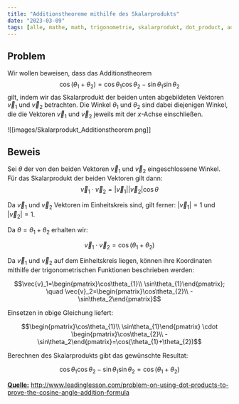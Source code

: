 ```yaml
---
title: "Additionstheoreme mithilfe des Skalarprodukts"
date: "2023-03-09"
tags: [alle, mathe, math, trigonometrie, skalarprodukt, dot_product, additionstheorem, sinus, cosinus, winkel]
---
```



## Problem

Wir wollen beweisen, dass das Additionstheorem $$\cos(\theta_{1}+\theta_{2})=\cos\theta_{1}\cos\theta_{2}-\sin\theta_{1}\sin\theta_{2}$$ gilt, indem wir  das Skalarprodukt der beiden unten abgebildeten Vektoren $\vec{v}_1$ und $\vec{v}_2$ betrachten.
Die Winkel $\theta_{1}$ und $\theta_{2}$ sind dabei diejenigen Winkel, die die Vektoren $\vec{v}_1$ und $\vec{v}_2$ jeweils mit der $x$-Achse einschließen.

![[images/Skalarprodukt_Additionstheorem.png]]

## Beweis

Sei $\theta$ der von den beiden Vektoren $\vec{v}_1$ und $\vec{v}_2$ eingeschlossene Winkel.
Für das Skalarprodukt der beiden Vektoren gilt dann: 
$$\vec{v}_1 \cdot \vec{v}_2=|\vec{v}_1||\vec{v}_2|\cos\theta$$

Da $\vec{v}_1$ und $\vec{v}_2$ Vektoren im Einheitskreis sind, gilt ferner: $|\vec{v}_1|=1$ und $|\vec{v}_2|=1$.

Da $\theta=\theta_{1}+\theta_{2}$ erhalten wir:

$$\vec{v}_1 \cdot \vec{v}_2=\cos(\theta_{1}+\theta_{2}) $$

Da $\vec{v}_1$ und $\vec{v}_2$ auf dem Einheitskreis liegen, können ihre Koordinaten mithilfe der trigonometrischen Funktionen beschrieben werden:

$$\vec{v}_1=\begin{pmatrix}\cos\theta_{1}\\ \sin\theta_{1}\end{pmatrix}; \quad \vec{v}_2=\begin{pmatrix}\cos\theta_{2}\\ -\sin\theta_2\end{pmatrix}$$

Einsetzen in obige Gleichung liefert:

$$\begin{pmatrix}\cos\theta_{1}\\ \sin\theta_{1}\end{pmatrix} \cdot \begin{pmatrix}\cos\theta_{2}\\ -\sin\theta_2\end{pmatrix}=\cos(\theta_{1}+\theta_{2})$$

Berechnen des Skalarprodukts gibt das gewünschte Resultat:

$$\cos\theta_{1}\cos\theta_{2}-\sin\theta_{1}\sin\theta_{2}=\cos(\theta_{1}+\theta_{2})$$

<u>**Quelle:**</u> http://www.leadinglesson.com/problem-on-using-dot-products-to-prove-the-cosine-angle-addition-formula
 